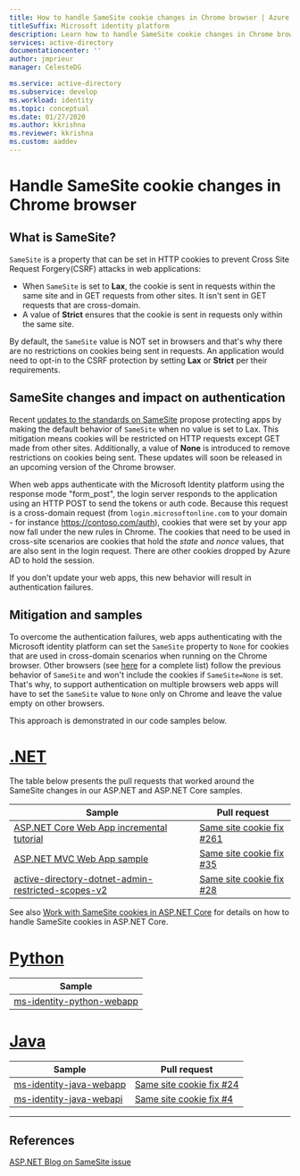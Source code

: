 ```yaml
---
title: How to handle SameSite cookie changes in Chrome browser | Azure
titleSuffix: Microsoft identity platform
description: Learn how to handle SameSite cookie changes in Chrome browser.
services: active-directory
documentationcenter: ''
author: jmprieur
manager: CelesteDG

ms.service: active-directory
ms.subservice: develop
ms.workload: identity
ms.topic: conceptual
ms.date: 01/27/2020
ms.author: kkrishna
ms.reviewer: kkrishna
ms.custom: aaddev
---
```

# Handle SameSite cookie changes in Chrome browser

## What is SameSite?

`SameSite` is a property that can be set in HTTP cookies to prevent Cross Site Request Forgery(CSRF) attacks in web applications:

- When `SameSite` is set to **Lax**, the cookie is sent in requests within the same site and in GET requests from other sites. It isn't sent in GET requests that are cross-domain.
- A value of **Strict** ensures that the cookie is sent in requests only within the same site.

By default, the `SameSite` value is NOT set in browsers and that's why there are no restrictions on cookies being sent in requests. An application would need to opt-in to the CSRF protection by setting **Lax** or **Strict** per their requirements.

## SameSite changes and impact on authentication

Recent [updates to the standards on SameSite](https://tools.ietf.org/html/draft-west-cookie-incrementalism-00) propose protecting apps by making the default behavior of `SameSite` when no value is set to Lax. This mitigation means cookies will be restricted on HTTP requests except GET made from other sites. Additionally, a value of **None** is introduced to remove restrictions on cookies being sent. These updates will soon be released in an upcoming version of the Chrome browser.

When web apps authenticate with the Microsoft Identity platform using the response mode "form_post", the login server responds to the application using an HTTP POST to send the tokens or auth code. Because this request is a cross-domain request (from `login.microsoftonline.com` to your domain - for instance https://contoso.com/auth), cookies that were set by your app now fall under the new rules in Chrome. The cookies that need to be used in cross-site scenarios are cookies that hold the *state* and *nonce* values, that are also sent in the login request. There are other cookies dropped by Azure AD to hold the session.

If you don't update your web apps, this new behavior will result in authentication failures.

## Mitigation and samples

To overcome the authentication failures, web apps authenticating with the Microsoft identity platform can set the `SameSite` property to `None` for cookies that are used in cross-domain scenarios when running on the Chrome browser.
Other browsers (see [here](https://www.chromium.org/updates/same-site/incompatible-clients) for a complete list) follow the previous behavior of `SameSite` and won't include the cookies if `SameSite=None` is set.
That's why, to support authentication on multiple browsers web apps will have to set the `SameSite` value to `None` only on Chrome and leave the value empty on other browsers.

This approach is demonstrated in our code samples below.

# [.NET](#tab/dotnet)

The table below presents the pull requests that worked around the SameSite changes in our ASP.NET and ASP.NET Core samples.

| Sample | Pull request |
| ------ | ------------ |
|  [ASP.NET Core Web App incremental tutorial](https://github.com/Azure-Samples/active-directory-aspnetcore-webapp-openidconnect-v2)  |  [Same site cookie fix #261](https://github.com/Azure-Samples/active-directory-aspnetcore-webapp-openidconnect-v2/pull/261)  |
|  [ASP.NET MVC Web App sample](https://github.com/Azure-Samples/ms-identity-aspnet-webapp-openidconnect)  |  [Same site cookie fix #35](https://github.com/Azure-Samples/ms-identity-aspnet-webapp-openidconnect/pull/35)  |
|  [active-directory-dotnet-admin-restricted-scopes-v2](https://github.com/azure-samples/active-directory-dotnet-admin-restricted-scopes-v2)  |  [Same site cookie fix #28](https://github.com/Azure-Samples/active-directory-dotnet-admin-restricted-scopes-v2/pull/28)  |

See also [Work with SameSite cookies in ASP.NET Core](https://docs.microsoft.com/aspnet/core/security/samesite) for details on how to handle SameSite cookies in ASP.NET Core.

# [Python](#tab/python)

| Sample |
| ------ |
|  [ms-identity-python-webapp](https://github.com/Azure-Samples/ms-identity-python-webapp)  |

# [Java](#tab/java)

| Sample | Pull request |
| ------ | ------------ |
|  [ms-identity-java-webapp](https://github.com/Azure-Samples/ms-identity-java-webapp)  | [Same site cookie fix #24](https://github.com/Azure-Samples/ms-identity-java-webapp/pull/24)
|  [ms-identity-java-webapi](https://github.com/Azure-Samples/ms-identity-java-webapi)  | [Same site cookie fix #4](https://github.com/Azure-Samples/ms-identity-java-webapi/pull/4)

---

## References

[ASP.NET Blog on SameSite issue](https://devblogs.microsoft.com/aspnet/upcoming-samesite-cookie-changes-in-asp-net-and-asp-net-core/)